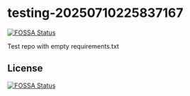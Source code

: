 # testing-20250710225837167
[![FOSSA Status](https://app.fossa.com/api/projects/git%2Bgithub.com%2Fkirogum%2Ftesting-20250710225837167.svg?type=shield)](https://app.fossa.com/projects/git%2Bgithub.com%2Fkirogum%2Ftesting-20250710225837167?ref=badge_shield)

Test repo with empty requirements.txt


## License
[![FOSSA Status](https://app.fossa.com/api/projects/git%2Bgithub.com%2Fkirogum%2Ftesting-20250710225837167.svg?type=large)](https://app.fossa.com/projects/git%2Bgithub.com%2Fkirogum%2Ftesting-20250710225837167?ref=badge_large)
